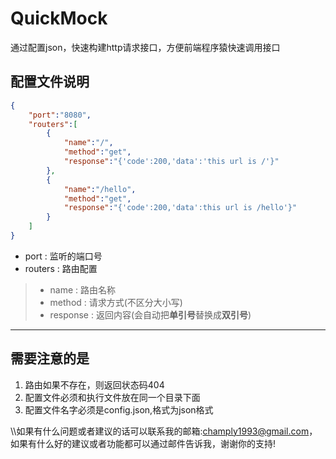 # QuickMock
通过配置json，快速构建http请求接口，方便前端程序猿快速调用接口

## 配置文件说明
```json
{
    "port":"8080",
    "routers":[
        {
            "name":"/",
            "method":"get",
            "response":"{'code':200,'data':'this url is /'}"
        },
        {
            "name":"/hello",
            "method":"get",
            "response":"{'code':200,'data':this url is /hello'}"
        }
    ]
}
```
- port : 监听的端口号
- routers : 路由配置
> - name : 路由名称
> - method : 请求方式(不区分大小写)
> - response : 返回内容(会自动把**单引号**替换成**双引号**)
***
## 需要注意的是
1. 路由如果不存在，则返回状态码404
2. 配置文件必须和执行文件放在同一个目录下面
3. 配置文件名字必须是config.json,格式为json格式

\\\\如果有什么问题或者建议的话可以联系我的邮箱:champly1993@gmail.com，如果有什么好的建议或者功能都可以通过邮件告诉我，谢谢你的支持!